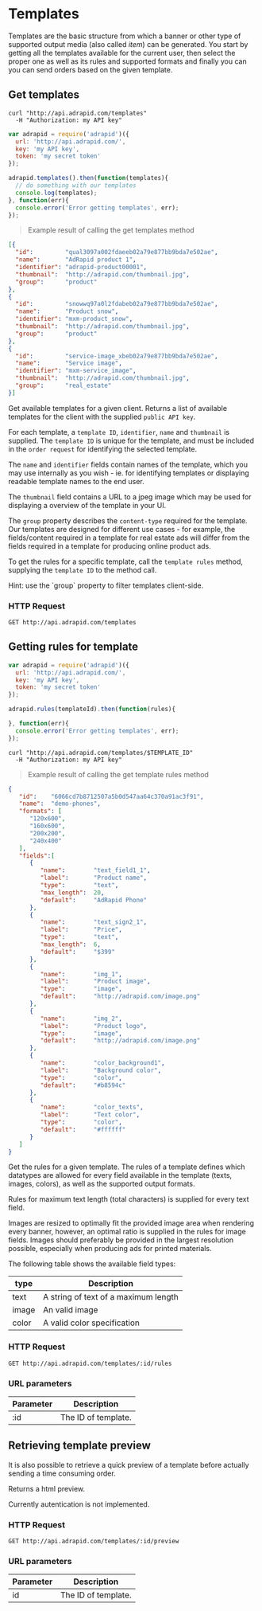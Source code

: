 # Templates

Templates are the basic structure from which a banner or other type of
supported output media (also called *item*) can be generated.
You start by getting all the templates available for the current user, then select the
proper one as well as its rules and supported formats and finally you can you can
send orders based on the given template.

## Get templates

```shell
curl "http://api.adrapid.com/templates"
  -H "Authorization: my API key"
```

```javascript
var adrapid = require('adrapid')({
  url: 'http://api.adrapid.com/',
  key: 'my API key',
  token: 'my secret token'
});

adrapid.templates().then(function(templates){
  // do something with our templates
  console.log(templates);
}, function(err){
  console.error('Error getting templates', err);
});

```

> Example result of calling the get templates method

```json
[{
  "id":         "qual3097a002fdaeeb02a79e877bb9bda7e502ae",
  "name":       "AdRapid product 1",
  "identifier": "adrapid-product00001",
  "thumbnail":  "http://adrapid.com/thumbnail.jpg",
  "group":      "product"
},
{
  "id":         "snowwq97a0l2fdabeb02a79e877bb9bda7e502ae",
  "name":       "Product snow",
  "identifier": "mxm-product_snow",
  "thumbnail":  "http://adrapid.com/thumbnail.jpg",
  "group":      "product"
},
{
  "id":         "service-image_xbeb02a79e877bb9bda7e502ae",
  "name":       "Service image",
  "identifier": "mxm-service_image",
  "thumbnail":  "http://adrapid.com/thumbnail.jpg",
  "group":      "real_estate"
}]
```

Get available templates for a given client. Returns a list of available templates for the client with the supplied `public API key`.

For each template, a `template ID`, `identifier`, `name` and `thumbnail` is supplied. The `template ID` is unique for the template, and must be included in the `order request` for identifying the selected template. 

The `name` and `identifier` fields contain names of the template, which you may use internally as you wish - ie. for identifying templates or displaying readable template names to the end user.

The `thumbnail` field contains a URL to a jpeg image which may be used for displaying a overview of the template in your UI.

The `group` property describes the `content-type` required for the template. Our templates are designed for different use cases - for example, the fields/content required in a template for real estate ads will differ from the fields required in a template for producing online product ads.

To get the rules for a specific template, call the `template rules` method, supplying the `template ID` to the method call.

<aside class="success">
Hint: use the `group` property to filter templates client-side. 
</aside>

### HTTP Request

`GET http://api.adrapid.com/templates`


## Getting rules for template

```javascript
var adrapid = require('adrapid')({
  url: 'http://api.adrapid.com/',
  key: 'my API key',
  token: 'my secret token'
});

adrapid.rules(templateId).then(function(rules){

}, function(err){
  console.error('Error getting templates', err);
});

```

```shell
curl "http://api.adrapid.com/templates/$TEMPLATE_ID"
  -H "Authorization: my API key"
```

> Example result of calling the get template rules method

```json
{
   "id":    "6066cd7b8712507a5b0d547aa64c370a91ac3f91",
   "name":  "demo-phones",
   "formats": [
      "120x600",
      "160x600",
      "200x200",
      "240x400"
   ],
   "fields":[
      {
         "name":        "text_field1_1",
         "label":       "Product name",
         "type":        "text",
         "max_length":  20,
         "default":     "AdRapid Phone"
      },
      {
         "name":        "text_sign2_1",
         "label":       "Price",
         "type":        "text",
         "max_length":  6,
         "default":     "$399"
      },
      {
         "name":        "img_1",
         "label":       "Product image",
         "type":        "image",
         "default":     "http://adrapid.com/image.png"
      },
      {
         "name":        "img_2",
         "label":       "Product logo",
         "type":        "image",
         "default":     "http://adrapid.com/image.png"
      },
      {
         "name":        "color_background1",
         "label":       "Background color",
         "type":        "color",
         "default":     "#b8594c"
      },
      {
         "name":        "color_texts",
         "label":       "Text color",
         "type":        "color",
         "default":     "#ffffff"
      }
   ]
}
```

Get the rules for a given template. The rules of a template defines which datatypes are allowed for every field available in the template (texts, images, colors), as well as the supported output formats.

Rules for maximum text length (total characters) is supplied for every text field.

Images are resized to optimally fit the provided image area when rendering every banner, however, an optimal ratio is supplied in the rules for image fields. Images should preferably be provided in the largest resolution possible, especially when producing ads for printed materials.


The following table shows the available field types:

type | Description
--------- | -----------
text | A string of text of a maximum length
image | An valid image
color | A valid color specification

### HTTP Request

`GET http://api.adrapid.com/templates/:id/rules`


### URL parameters

Parameter | Description
--------- | -----------
:id | The ID of template.


## Retrieving template preview

It is also possible to retrieve a quick preview of a template before actually sending
a time consuming order.

Returns a html preview.

<aside class="warning">Currently autentication is not implemented.</aside>

### HTTP Request

`GET http://api.adrapid.com/templates/:id/preview`

### URL parameters

Parameter | Description
--------- | -----------
id | The ID of template.

